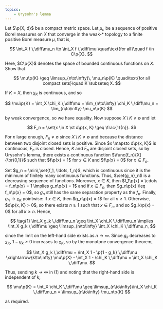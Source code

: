 ```yaml
---
topics:
    - Urysohn's lemma
---
```


<problem>

Let $\p{X, d}$ be a compact metric space. Let $\mu_n$ be a sequence of positive Borel measures on $X$ that converge in the weak-\* topology to a finite positive Borel measure $\mu$, that is,

$$
\int_X f \,\diff\mu_n \to \int_X f \,\diff\mu
\quad\text{for all}\quad f \in C\p{X}.
$$

Here, $C\p{X}$ denotes the space of bounded continuous functions on $X$. Show that

$$
\mu\p{K}
    \geq \limsup_{n\to\infty}\, \mu_n\p{K}
\quad\text{for all compact sets}\quad K \subseteq X.
$$

</problem>

<solution>

If $K = X$, then $\chi_K$ is continuous, and so

$$
\mu\p{K}
    = \int_X \chi_K \,\diff\mu
    = \lim_{n\to\infty} \chi_K \,\diff\mu_n
    = \lim_{n\to\infty} \mu_n\p{K}
$$

by weak convergence, so we have equality. Now suppose $X \setminus K \neq \emptyset$ and let

$$
F_n = \set{x \in X \st d\p{x, K} \geq \frac{1}{n}}.
$$

For $n$ large enough, $F_n \neq \emptyset$ since $X \setminus K \neq \emptyset$ and because the distance between two disjoint closed sets is positive. Since $x \mapsto d\p{x, K}$ is continuous, $F_n$ is closed. Hence, $K$ and $F_n$ are disjoint closed sets, so by Urysohn's lemma, there exists a continuous function $\func{f_n}{X}{\br{0,1}}$ such that $f\p{x} = 1$ for $x \in K$ and $f\p{x} = 0$ for $x \in F_n$.

Set $g_n = \min\,\set{f_1, \ldots, f_n}$, which is continuous since it is the minimum of finitely many continuous functions. Thus, $\set{g_n}_n$ is a decreasing sequence of functions. Moreover, $x \in K$, then $f_1\p{x} = \cdots = f_n\p{x} = 1 \implies g_n\p{x} = 1$ and if $x \in F_n$, then $g_n\p{x} \leq f_n\p{x} = 0$, so $g_n$ still has the same separation property as the $f_n$. Finally, $g_n \to \chi_K$ pointwise: if $x \in K$, then $g_n\p{x} = 1$ for all $n \geq 1$. Otherwise, $d\p{x, K} > 0$, so there exists $n \geq 1$ such that $x \in F_n$, and so $g_k\p{x} = 0$ for all $k \geq n$. Hence,

$$
\tag{1}
\int_X g_k \,\diff\mu_n
    \geq \int_X \chi_K \,\diff\mu_n
\implies
\int_X g_k \,\diff\mu
    \geq \limsup_{n\to\infty} \int_X \chi_K \,\diff\mu_n,
$$

since the limit on the left-hand side exists as $n \to \infty$. Since $g_k$ decreases to $\chi_K$, $1 - g_k \geq 0$ increases to $\chi_K$, so by the monotone convergence theorem,

$$
\int_X g_k \,\diff\mu
    = \int_X 1 - \p{1 - g_k} \,\diff\mu
    \xrightarrow{k\to\infty} \mu\p{X} - \int_X 1 - \chi_K \,\diff\mu
    = \int_X \chi_K \,\diff\mu.
$$

Thus, sending $k \to \infty$ in (1) and noting that the right-hand side is independent of $k$,

$$
\mu\p{K}
    = \int_X \chi_K \,\diff\mu
    \geq \limsup_{n\to\infty}\int_X \chi_K \,\diff\mu_n
    = \limsup_{n\to\infty} \mu_n\p{K}
$$

as required.

</solution>
